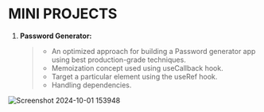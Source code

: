# MINI PROJECTS

1. **Password Generator:**

   > - An optimized approach for building a Password generator app using best production-grade techniques.
   > - Memoization concept used using useCallback hook.
   > - Target a particular element using the useRef hook.
   > - Handling dependencies.

   
![Screenshot 2024-10-01 153948](https://github.com/user-attachments/assets/fd0c95f7-7c88-416c-a15d-9aa1704a2595)
